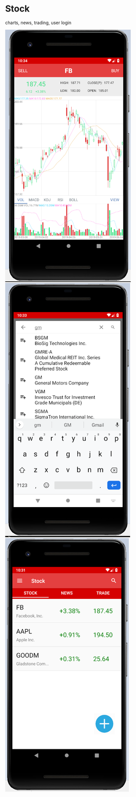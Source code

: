 # Stock
charts, news, trading, user login

![alt text](https://github.com/LintaoLu/Stock/blob/master/res/K-line.png)
![alt text](https://github.com/LintaoLu/Stock/blob/master/res/search.png)
![alt text](https://github.com/LintaoLu/Stock/blob/master/res/stock.png)
